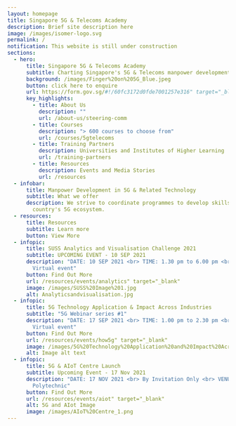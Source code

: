 ```yaml
---
layout: homepage
title: Singapore 5G & Telecoms Academy
description: Brief site description here
image: /images/isomer-logo.svg
permalink: /
notification: This website is still under construction
sections:
  - hero:
      title: Singapore 5G & Telecoms Academy
      subtitle: Charting Singapore's 5G & Telecoms manpower development with you
      background: /images/Finger%20on%205G_Blue.jpeg
      button: click here to enquire
      url: https://form.gov.sg/#!/60fc3172d0fde7001257e316" target="_blank
      key_highlights:
        - title: About Us
          description: ""
          url: /about-us/steering-comm
        - title: Courses
          description: "> 600 courses to choose from"
          url: /courses/5gtelecoms
        - title: Training Partners
          description: Universities and Institutes of Higher Learning
          url: /training-partners
        - title: Resources
          description: Events and Media Stories
          url: /resources
  - infobar:
      title: Manpower Development in 5G & Related Technology
      subtitle: What we offer
      description: We strive to coordinate programmes to develop skills across the
        country's 5G ecosystem.
  - resources:
      title: Resources
      subtitle: Learn more
      button: View More
  - infopic:
      title: SUSS Analytics and Visualisation Challenge 2021
      subtitle: UPCOMING EVENT - 10 SEP 2021
      description: "DATE: 10 SEP 2021 <br> TIME: 1.30 pm to 6.00 pm <br> VENUE:
        Virtual event"
      button: Find Out More
      url: /resources/events/analytics" target="_blank"
      image: /images/SUSS%20Image%201.jpg
      alt: Analyticsandvisualisation.jpg
  - infopic:
      title: 5G Technology Application & Impact Across Industries
      subtitle: "5G Webinar series #1"
      description: "DATE: 17 SEP 2021 <br> TIME: 1.00 pm to 2.30 pm <br> VENUE:
        Virtual event"
      button: Find Out More
      url: /resources/events/how5g" target="_blank"
      image: /images/5G%20Technology%20Application%20and%20Impact%20Across%20Industries.png
      alt: Image alt text
  - infopic:
      title: 5G & AIoT Centre Launch
      subtitle: Upcoming Event - 17 Nov 2021
      description: "DATE: 17 NOV 2021 <br> By Invitation Only <br> VENUE: Singapore
        Polytechnic"
      button: Find Out More
      url: /resources/events/aiot" target="_blank"
      alt: 5G and AIot Image
      image: /images/AIoT%20Centre_1.png
---
```

